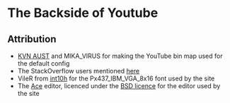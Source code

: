 # The Backside of Youtube

## Attribution
- [KVN AUST](https://www.youtube.com/@KVNAUST) and MIKA_VIRUS for making the YouTube bin map used for the default config
- The StackOverflow users mentioned [here](https://github.com/Woukie/backside_of_youtube/blob/aefcbd09275df1c7c0bc3012cd1d1a757d32fd23/components.js)
- VileR from [int10h](https://int10h.org/) for the Px437_IBM_VGA_8x16 font used by the site
- The [Ace](https://github.com/ajaxorg/ace) editor, licenced under the [BSD licence](https://github.com/ajaxorg/ace/blob/6afb0480c3c58b04b5bd9a1585fdda73c904e6f3/LICENSE) for the editor used by the site
